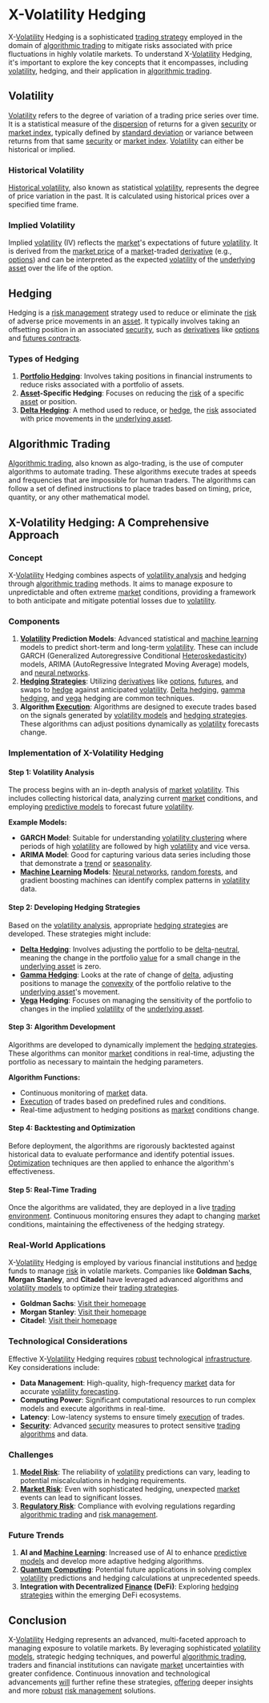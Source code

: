 # X-Volatility Hedging

X-[Volatility](../v/volatility.md) Hedging is a sophisticated [trading strategy](../t/trading_strategy.md) employed in the domain of [algorithmic trading](../a/algorithmic_trading.md) to mitigate risks associated with price fluctuations in highly volatile markets. To understand X-[Volatility](../v/volatility.md) Hedging, it's important to explore the key concepts that it encompasses, including [volatility](../v/volatility.md), hedging, and their application in [algorithmic trading](../a/algorithmic_trading.md).

## Volatility

[Volatility](../v/volatility.md) refers to the degree of variation of a trading price series over time. It is a statistical measure of the [dispersion](../d/dispersion.md) of returns for a given [security](../s/security.md) or [market index](../m/market_index.md), typically defined by [standard deviation](../s/standard_deviation.md) or variance between returns from that same [security](../s/security.md) or [market index](../m/market_index.md). [Volatility](../v/volatility.md) can either be historical or implied.

### Historical Volatility

[Historical volatility](../h/historical_volatility.md), also known as statistical [volatility](../v/volatility.md), represents the degree of price variation in the past. It is calculated using historical prices over a specified time frame.

### Implied Volatility

Implied [volatility](../v/volatility.md) (IV) reflects the [market](../m/market.md)'s expectations of future [volatility](../v/volatility.md). It is derived from the [market price](../m/market_price.md) of a [market](../m/market.md)-traded [derivative](../d/derivative.md) (e.g., [options](../o/options.md)) and can be interpreted as the expected [volatility](../v/volatility.md) of the [underlying asset](../u/underlying_asset.md) over the life of the option.

## Hedging

Hedging is a [risk management](../r/risk_management.md) strategy used to reduce or eliminate the [risk](../r/risk.md) of adverse price movements in an [asset](../a/asset.md). It typically involves taking an offsetting position in an associated [security](../s/security.md), such as [derivatives](../d/derivatives.md) like [options](../o/options.md) and [futures contracts](../f/futures_contracts.md).

### Types of Hedging

1. **[Portfolio Hedging](../p/portfolio_hedging.md)**: Involves taking positions in financial instruments to reduce risks associated with a portfolio of assets.
2. **[Asset](../a/asset.md)-Specific Hedging**: Focuses on reducing the [risk](../r/risk.md) of a specific [asset](../a/asset.md) or position.
3. **[Delta Hedging](../d/delta_hedging.md)**: A method used to reduce, or [hedge](../h/hedge.md), the [risk](../r/risk.md) associated with price movements in the [underlying asset](../u/underlying_asset.md).

## Algorithmic Trading

[Algorithmic trading](../a/algorithmic_trading.md), also known as algo-trading, is the use of computer algorithms to automate trading. These algorithms execute trades at speeds and frequencies that are impossible for human traders. The algorithms can follow a set of defined instructions to place trades based on timing, price, quantity, or any other mathematical model.

## X-Volatility Hedging: A Comprehensive Approach

### Concept

X-[Volatility](../v/volatility.md) Hedging combines aspects of [volatility analysis](../v/volatility_analysis.md) and hedging through [algorithmic trading](../a/algorithmic_trading.md) methods. It aims to manage exposure to unpredictable and often extreme [market](../m/market.md) conditions, providing a framework to both anticipate and mitigate potential losses due to [volatility](../v/volatility.md).

### Components

1. **[Volatility](../v/volatility.md) Prediction Models**: Advanced statistical and [machine learning](../m/machine_learning.md) models to predict short-term and long-term [volatility](../v/volatility.md). These can include GARCH (Generalized Autoregressive Conditional [Heteroskedasticity](../h/heteroskedasticity.md)) models, ARIMA (AutoRegressive Integrated Moving Average) models, and [neural networks](../n/neural_networks_in_trading.md).
2. **[Hedging Strategies](../h/hedging_strategies.md)**: Utilizing [derivatives](../d/derivatives.md) like [options](../o/options.md), [futures](../f/futures.md), and swaps to [hedge](../h/hedge.md) against anticipated [volatility](../v/volatility.md). [Delta hedging](../d/delta_hedging.md), [gamma hedging](../g/gamma_hedging.md), and [vega](../v/vega.md) hedging are common techniques.
3. **Algorithm [Execution](../e/execution.md)**: Algorithms are designed to execute trades based on the signals generated by [volatility models](../v/volatility_models.md) and [hedging strategies](../h/hedging_strategies.md). These algorithms can adjust positions dynamically as [volatility](../v/volatility.md) forecasts change.

### Implementation of X-Volatility Hedging

#### Step 1: Volatility Analysis

The process begins with an in-depth analysis of [market](../m/market.md) [volatility](../v/volatility.md). This includes collecting historical data, analyzing current [market](../m/market.md) conditions, and employing [predictive models](../p/predictive_models_in_trading.md) to forecast future [volatility](../v/volatility.md).

**Example Models:**

- **GARCH Model**: Suitable for understanding [volatility clustering](../v/volatility_clustering.md) where periods of high [volatility](../v/volatility.md) are followed by high [volatility](../v/volatility.md) and vice versa.
- **ARIMA Model**: Good for capturing various data series including those that demonstrate a [trend](../t/trend.md) or [seasonality](../s/seasonality.md).
- **[Machine Learning](../m/machine_learning.md) Models**: [Neural networks](../n/neural_networks_in_trading.md), [random forests](../r/random_forests_in_trading.md), and gradient boosting machines can identify complex patterns in [volatility](../v/volatility.md) data.

#### Step 2: Developing Hedging Strategies

Based on the [volatility analysis](../v/volatility_analysis.md), appropriate [hedging strategies](../h/hedging_strategies.md) are developed. These strategies might include:

- **[Delta Hedging](../d/delta_hedging.md)**: Involves adjusting the portfolio to be [delta](../d/delta.md)-[neutral](../n/neutral.md), meaning the change in the portfolio [value](../v/value.md) for a small change in the [underlying asset](../u/underlying_asset.md) is zero.
- **[Gamma Hedging](../g/gamma_hedging.md)**: Looks at the rate of change of [delta](../d/delta.md), adjusting positions to manage the [convexity](../c/convexity.md) of the portfolio relative to the [underlying asset](../u/underlying_asset.md)'s movement.
- **[Vega](../v/vega.md) Hedging**: Focuses on managing the sensitivity of the portfolio to changes in the implied [volatility](../v/volatility.md) of the [underlying asset](../u/underlying_asset.md).

#### Step 3: Algorithm Development

Algorithms are developed to dynamically implement the [hedging strategies](../h/hedging_strategies.md). These algorithms can monitor [market](../m/market.md) conditions in real-time, adjusting the portfolio as necessary to maintain the hedging parameters.

**Algorithm Functions:**

- Continuous monitoring of [market](../m/market.md) data.
- [Execution](../e/execution.md) of trades based on predefined rules and conditions.
- Real-time adjustment to hedging positions as [market](../m/market.md) conditions change.

#### Step 4: Backtesting and Optimization

Before deployment, the algorithms are rigorously backtested against historical data to evaluate performance and identify potential issues. [Optimization](../o/optimization.md) techniques are then applied to enhance the algorithm's effectiveness.

#### Step 5: Real-Time Trading

Once the algorithms are validated, they are deployed in a live [trading environment](../t/trading_environment.md). Continuous monitoring ensures they adapt to changing [market](../m/market.md) conditions, maintaining the effectiveness of the hedging strategy.

### Real-World Applications

X-[Volatility](../v/volatility.md) Hedging is employed by various financial institutions and [hedge](../h/hedge.md) funds to manage [risk](../r/risk.md) in volatile markets. Companies like **Goldman Sachs**, **Morgan Stanley**, and **Citadel** have leveraged advanced algorithms and [volatility models](../v/volatility_models.md) to optimize their [trading strategies](../t/trading_strategies.md).

- **Goldman Sachs**: [Visit their homepage](https://www.goldmansachs.com/)
- **Morgan Stanley**: [Visit their homepage](https://www.morganstanley.com/)
- **Citadel**: [Visit their homepage](https://www.citadel.com/)

### Technological Considerations

Effective X-[Volatility](../v/volatility.md) Hedging requires [robust](../r/robust.md) technological [infrastructure](../i/infrastructure.md). Key considerations include:

- **Data Management**: High-quality, high-frequency [market](../m/market.md) data for accurate [volatility forecasting](../v/volatility_forecasting.md).
- **Computing Power**: Significant computational resources to run complex models and execute algorithms in real-time.
- **Latency**: Low-latency systems to ensure timely [execution](../e/execution.md) of trades.
- **[Security](../s/security.md)**: Advanced [security](../s/security.md) measures to protect sensitive [trading algorithms](../t/trading_algorithms.md) and data.

### Challenges

1. **[Model Risk](../m/model_risk.md)**: The reliability of [volatility](../v/volatility.md) predictions can vary, leading to potential miscalculations in hedging requirements.
2. **[Market Risk](../m/market_risk.md)**: Even with sophisticated hedging, unexpected [market](../m/market.md) events can lead to significant losses.
3. **[Regulatory Risk](../r/regulatory_risk.md)**: Compliance with evolving regulations regarding [algorithmic trading](../a/algorithmic_trading.md) and [risk management](../r/risk_management.md).

### Future Trends

1. **AI and [Machine Learning](../m/machine_learning.md)**: Increased use of AI to enhance [predictive models](../p/predictive_models_in_trading.md) and develop more adaptive hedging algorithms.
2. **[Quantum Computing](../q/quantum_computing_in_trading.md)**: Potential future applications in solving complex [volatility](../v/volatility.md) predictions and hedging calculations at unprecedented speeds.
3. **Integration with Decentralized [Finance](../f/finance.md) (DeFi)**: Exploring [hedging strategies](../h/hedging_strategies.md) within the emerging DeFi ecosystems.

## Conclusion

X-[Volatility](../v/volatility.md) Hedging represents an advanced, multi-faceted approach to managing exposure to volatile markets. By leveraging sophisticated [volatility models](../v/volatility_models.md), strategic hedging techniques, and powerful [algorithmic trading](../a/algorithmic_trading.md), traders and financial institutions can navigate [market](../m/market.md) uncertainties with greater confidence. Continuous innovation and technological advancements [will](../w/will.md) further refine these strategies, [offering](../o/offering.md) deeper insights and more [robust](../r/robust.md) [risk management](../r/risk_management.md) solutions.